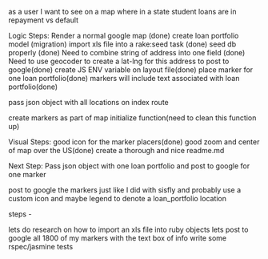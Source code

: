 as a user I want to see on a map where in a state student loans are in repayment vs default

Logic Steps: 
Render a normal google map (done)
create loan portfolio model (migration)
import xls file into a rake:seed task (done)
seed db properly (done)
Need to combine string of address into one field (done)
Need to use geocoder to create a lat-lng for this address to post to google(done)
create JS ENV variable on layout file(done)
place marker for one loan portfolio(done)
markers will include text associated with loan portfolio(done)

pass json object with all locations on index route

create markers as part of map initialize function(need to clean this function up)

Visual Steps: 
good icon for the marker placers(done)
good zoom and center of map over the US(done)
create a thorough and nice readme.md

Next Step: 
Pass json object with one loan portfolio and post to google for one marker

post to google the markers just like I did with sisfly and probably use a custom icon and maybe legend to denote a loan_portfolio location

steps - 

lets do research on how to import an xls file into ruby objects
lets post to google all 1800 of my markers with the text box of info
write some rspec/jasmine tests






